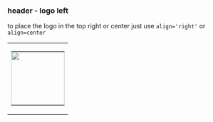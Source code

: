 ### header - logo left

to place the logo in the top right or center just use `align='right'` or `align=center`

<table width="100%">
    <tr>
        <td class="inner contents">            
            <table width="100%">                    
                <tr>
                    <td align="left" style="font-size:0; vertical-align: middle;" width="100">
                        <img src="https://www.frantic.com/assets/images/frantic_logo.svg" alt="Finnair" width="120" border="0">
                    </td>
                </tr>
            </table> 
        </td>
    </tr>
</table>

